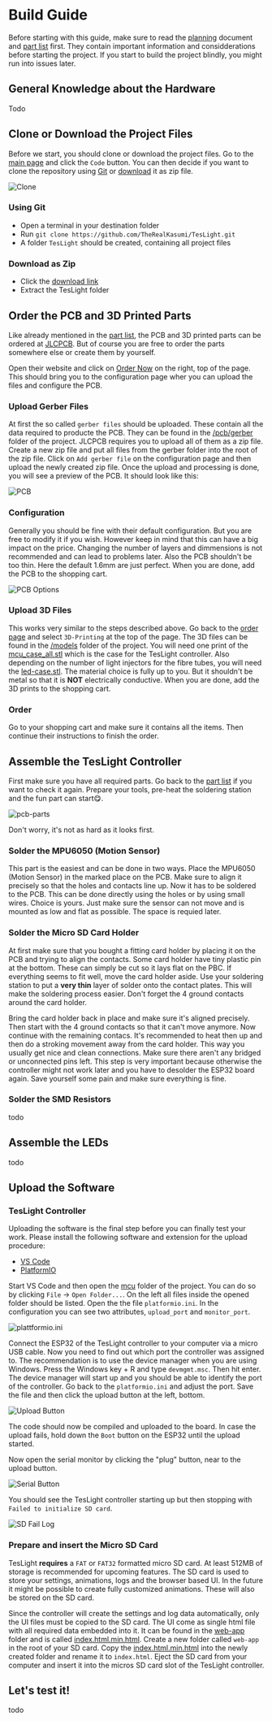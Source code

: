 # Build Guide

Before starting with this guide, make sure to read the [planning](planning.md) document and [part list](part-list.md) first.
They contain important information and considderations before starting the project.
If you start to build the project blindly, you might run into issues later.

## General Knowledge about the Hardware

Todo

## Clone or Download the Project Files

Before we start, you should clone or download the project files.
Go to the [main page](https://github.com/TheRealKasumi/TesLight) and click the `Code` button.
You can then decide if you want to clone the repository using [Git](https://git-scm.com/) or [download](https://github.com/TheRealKasumi/TesLight/archive/refs/heads/main.zip) it as zip file.

![Clone](media/build/clone.jpeg)

### Using Git

- Open a terminal in your destination folder
- Run `git clone https://github.com/TheRealKasumi/TesLight.git`
- A folder `TesLight` should be created, containing all project files

### Download as Zip

- Click the [download link](https://github.com/TheRealKasumi/TesLight/archive/refs/heads/main.zip)
- Extract the TesLight folder

## Order the PCB and 3D Printed Parts

Like already mentioned in the [part list](part-list.md), the PCB and 3D printed parts can be ordered at [JLCPCB](https://jlcpcb.com/).
But of course you are free to order the parts somewhere else or create them by yourself.

Open their website and click on [Order Now](https://cart.jlcpcb.com/quote) on the right, top of the page.
This should bring you to the configuration page wher you can upload the files and configure the PCB.

### Upload Gerber Files

At first the so called `gerber files` should be uploaded.
These contain all the data required to producte the PCB.
They can be found in the [/pcb/gerber](/pcb/gerber/) folder of the project.
JLCPCB requires you to upload all of them as a zip file.
Create a new zip file and put all files from the gerber folder into the root of the zip file.
Click on `Add gerber file` on the configuration page and then upload the newly created zip file.
Once the upload and processing is done, you will see a preview of the PCB. It should look like this:

![PCB](media/build/pcb.png)

### Configuration

Generally you should be fine with their default configuration.
But you are free to modify it if you wish.
However keep in mind that this can have a big impact on the price.
Changing the number of layers and dimmensions is not recommended and can lead to problems later.
Also the PCB shouldn't be too thin.
Here the default 1.6mm are just perfect.
When you are done, add the PCB to the shopping cart.

![PCB Options](media/build/pcb-options.jpeg)

### Upload 3D Files

This works very similar to the steps described above.
Go back to the [order page](https://cart.jlcpcb.com/quote) and select `3D-Printing` at the top of the page.
The 3D files can be found in the [/models](/models/) folder of the project.
You will need one print of the [mcu_case_all.stl](/models/mcu_case_all.stl) which is the case for the TesLight controller.
Also depending on the number of light injectors for the fibre tubes, you will need the [led-case.stl](/models/led-case.stl).
The material choice is fully up to you.
But it shouldn't be metal so that it is **NOT** electrically conductive.
When you are done, add the 3D prints to the shopping cart.

### Order

Go to your shopping cart and make sure it contains all the items.
Then continue their instructions to finish the order.

## Assemble the TesLight Controller

First make sure you have all required parts.
Go back to the [part list](part-list.md) if you want to check it again.
Prepare your tools, pre-heat the soldering station and the fun part can start😋.

![pcb-parts](media/build/pcb-parts.jpeg)

Don't worry, it's not as hard as it looks first.

### Solder the MPU6050 (Motion Sensor)

This part is the easiest and can be done in two ways.
Place the MPU6050 (Motion Sensor) in the marked place on the PCB.
Make sure to align it precisely so that the holes and contacts line up.
Now it has to be soldered to the PCB.
This can be done directly using the holes or by using small wires.
Choice is yours.
Just make sure the sensor can not move and is mounted as low and flat as possible.
The space is requied later.

### Solder the Micro SD Card Holder

At first make sure that you bought a fitting card holder by placing it on the PCB and trying to align the contacts.
Some card holder have tiny plastic pin at the bottom.
These can simply be cut so it lays flat on the PBC.
If everything seems to fit well, move the card holder aside.
Use your soldering station to put a **very thin** layer of solder onto the contact plates.
This will make the soldering process easier.
Don't forget the 4 ground contacts around the card holder.

Bring the card holder back in place and make sure it's aligned precisely.
Then start with the 4 ground contacts so that it can't move anymore.
Now continue with the remaining contacs.
It's recommended to heat then up and then do a stroking movement away from the card holder.
This way you usually get nice and clean connections.
Make sure there aren't any bridged or unconnected pins left.
This step is very important because otherwise the controller might not work later and you have to desolder the ESP32 board again.
Save yourself some pain and make sure everything is fine.

### Solder the SMD Resistors

todo



## Assemble the LEDs

todo

## Upload the Software

### TesLight Controller 

Uploading the software is the final step before you can finally test your work.
Please install the following software and extension for the upload procedure:

- [VS Code](https://code.visualstudio.com/download)
- [PlatformIO](https://platformio.org/install/ide?install=vscode)

Start VS Code and then open the [mcu](/mcu/) folder of the project.
You can do so by clicking `File` -> `Open Folder...`.
On the left all files inside the opened folder should be listed.
Open the the file `platformio.ini`.
In the configuration you can see two attributes, `upload_port` and `monitor_port`.

![plattformio.ini](media/build/plattformio-ini.jpeg)

Connect the ESP32 of the TesLight controller to your computer via a micro USB cable.
Now you need to find out which port the controller was assigned to.
The recommendation is to use the device manager when you are using Windows.
Press the Windows key + R and type `devmgmt.msc`.
Then hit enter.
The device manager will start up and you should be able to identify the port of the controller.
Go back to the `platformio.ini` and adjust the port.
Save the file and then click the upload button at the left, bottom.

![Upload Button](media/build/upload-button.jpeg)

The code should now be compiled and uploaded to the board.
In case the upload fails, hold down the `Boot` button on the ESP32 until the upload started.

Now open the serial monitor by clicking the "plug" button, near to the upload button.

![Serial Button](media/build/monitor-button.jpeg)

You should see the TesLight controller starting up but then stopping with `Failed to initialize SD card`.

![SD Fail Log](media/build/fail-init-sd.jpeg)

### Prepare and insert the Micro SD Card

TesLight **requires** a `FAT` or `FAT32` formatted micro SD card.
At least 512MB of storage is recommended for upcoming features.
The SD card is used to store your settings, animations, logs and the browser based UI.
In the future it might be possible to create fully customized animations.
These will also be stored on the SD card.

Since the controller will create the settings and log data automatically, only the UI files must be copied to the SD card.
The UI come as single html file with all required data embedded into it.
It can be found in the [web-app](/web-app/) folder and is called [index.html.min.html](/web-app/index.html.min.html).
Create a new folder called `web-app` in the root of your SD card.
Copy the [index.html.min.html](/web-app/index.html.min.html) into the newly created folder and rename it to `index.html`.
Eject the SD card from your computer and insert it into the micros SD card slot of the TesLight controller.

## Let's test it!

todo
